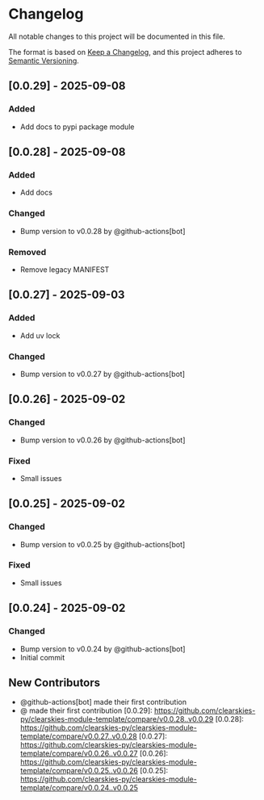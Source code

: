 # Changelog

All notable changes to this project will be documented in this file.

The format is based on [Keep a Changelog](https://keepachangelog.com/en/1.0.0/),
and this project adheres to [Semantic Versioning](https://semver.org/spec/v2.0.0.html).

## [0.0.29] - 2025-09-08

### Added
- Add docs to pypi package module

## [0.0.28] - 2025-09-08

### Added
- Add docs

### Changed
- Bump version to v0.0.28 by @github-actions[bot]

### Removed
- Remove legacy MANIFEST

## [0.0.27] - 2025-09-03

### Added
- Add uv lock

### Changed
- Bump version to v0.0.27 by @github-actions[bot]

## [0.0.26] - 2025-09-02

### Changed
- Bump version to v0.0.26 by @github-actions[bot]

### Fixed
- Small issues

## [0.0.25] - 2025-09-02

### Changed
- Bump version to v0.0.25 by @github-actions[bot]

### Fixed
- Small issues

## [0.0.24] - 2025-09-02

### Changed
- Bump version to v0.0.24 by @github-actions[bot]
- Initial commit

## New Contributors
* @github-actions[bot] made their first contribution
* @ made their first contribution
[0.0.29]: https://github.com/clearskies-py/clearskies-module-template/compare/v0.0.28..v0.0.29
[0.0.28]: https://github.com/clearskies-py/clearskies-module-template/compare/v0.0.27..v0.0.28
[0.0.27]: https://github.com/clearskies-py/clearskies-module-template/compare/v0.0.26..v0.0.27
[0.0.26]: https://github.com/clearskies-py/clearskies-module-template/compare/v0.0.25..v0.0.26
[0.0.25]: https://github.com/clearskies-py/clearskies-module-template/compare/v0.0.24..v0.0.25

<!-- generated by git-cliff -->
